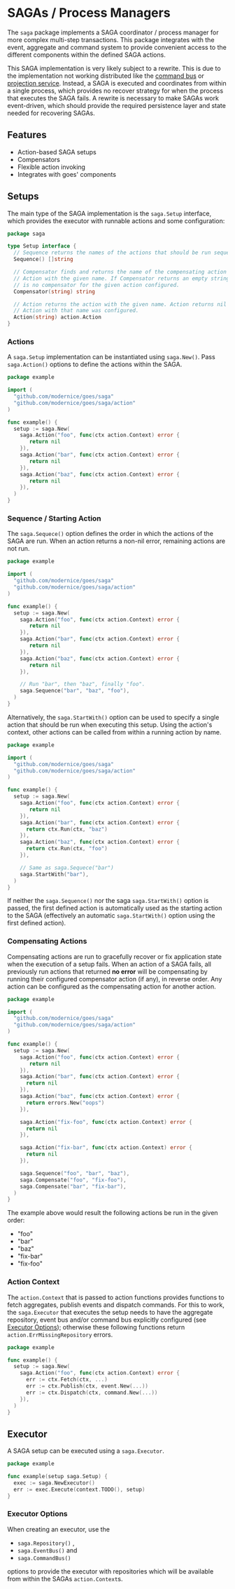 # SAGAs / Process Managers

The `saga` package implements a SAGA coordinator / process manager for more
complex multi-step transactions. This package integrates with the event,
aggregate and command system to provide convenient access to the different
components within the defined SAGA actions.

This SAGA implementation is very likely subject to a rewrite. This is due to the
implementation not working distributed like the [command bus](../command) or
[projection service](../projection). Instead, a SAGA is executed and coordinates
from within a single process, which provides no recover strategy for when the
process that executes the SAGA fails. A rewrite is necessary to make SAGAs work
event-driven, which should provide the required persistence layer and state
needed for recovering SAGAs.

## Features

- Action-based SAGA setups
- Compensators
- Flexible action invoking
- Integrates with goes' components

## Setups

The main type of the SAGA implementation is the `saga.Setup` interface, which
provides the executor with runnable actions and some configuration:

```go
package saga

type Setup interface {
  // Sequence returns the names of the actions that should be run sequentially.
  Sequence() []string

  // Compensator finds and returns the name of the compensating action for the
  // Action with the given name. If Compensator returns an empty string, there
  // is no compensator for the given action configured.
  Compensator(string) string

  // Action returns the action with the given name. Action returns nil if no
  // Action with that name was configured.
  Action(string) action.Action
}
```

### Actions

A `saga.Setup` implementation can be instantiated using `saga.New()`. Pass
`saga.Action()` options to define the actions within the SAGA.

```go
package example

import (
  "github.com/modernice/goes/saga"
  "github.com/modernice/goes/saga/action"
)

func example() {
  setup := saga.New(
    saga.Action("foo", func(ctx action.Context) error {
       return nil
    }),
    saga.Action("bar", func(ctx action.Context) error {
       return nil
    }),
    saga.Action("baz", func(ctx action.Context) error {
       return nil
    }),
  )
}
```

### Sequence / Starting Action

The `saga.Sequece()` option defines the order in which the actions of the SAGA
are run. When an action returns a non-nil error, remaining actions are not run.

```go
package example

import (
  "github.com/modernice/goes/saga"
  "github.com/modernice/goes/saga/action"
)

func example() {
  setup := saga.New(
    saga.Action("foo", func(ctx action.Context) error {
       return nil
    }),
    saga.Action("bar", func(ctx action.Context) error {
       return nil
    }),
    saga.Action("baz", func(ctx action.Context) error {
       return nil
    }),

    // Run "bar", then "baz", finally "foo".
    saga.Sequence("bar", "baz", "foo"),
  )
}
```

Alternatively, the `saga.StartWith()` option can be used to specify a single
action that should be run when executing this setup. Using the action's context,
other actions can be called from within a running action by name.

```go
package example

import (
  "github.com/modernice/goes/saga"
  "github.com/modernice/goes/saga/action"
)

func example() {
  setup := saga.New(
    saga.Action("foo", func(ctx action.Context) error {
       return nil
    }),
    saga.Action("bar", func(ctx action.Context) error {
      return ctx.Run(ctx, "baz")
    }),
    saga.Action("baz", func(ctx action.Context) error {
      return ctx.Run(ctx, "foo")
    }),

    // Same as saga.Sequece("bar")
    saga.StartWith("bar"),
  )
}
```

If neither the `saga.Sequence()` nor the saga `saga.StartWith()` option is
passed, the first defined action is automatically used as the starting action to
the SAGA (effectively an automatic `saga.StartWith()` option using the first
defined action).


### Compensating Actions

Compensating actions are run to gracefully recover or fix application state when
the execution of a setup fails. When an action of a SAGA fails, all previously
run actions that returned **no error** will be compensating by running their
configured compensator action (if any), in reverse order. Any action can be
configured as the compensating action for another action.

```go
package example

import (
  "github.com/modernice/goes/saga"
  "github.com/modernice/goes/saga/action"
)

func example() {
  setup := saga.New(
    saga.Action("foo", func(ctx action.Context) error {
       return nil
    }),
    saga.Action("bar", func(ctx action.Context) error {
      return nil
    }),
    saga.Action("baz", func(ctx action.Context) error {
      return errors.New("oops")
    }),

    saga.Action("fix-foo", func(ctx action.Context) error {
      return nil
    }),

    saga.Action("fix-bar", func(ctx action.Context) error {
      return nil
    }),

    saga.Sequence("foo", "bar", "baz"),
    saga.Compensate("foo", "fix-foo"),
    saga.Compensate("bar", "fix-bar"),
  )
}
```

The example above would result the following actions be run in the given order:

- "foo"
- "bar"
- "baz"
- "fix-bar"
- "fix-foo"

### Action Context

The `action.Context` that is passed to action functions provides functions to
fetch aggregates, publish events and dispatch commands. For this to work, the
`saga.Executor` that executes the setup needs to have the aggregate repository,
event bus and/or command bus explicitly configured (see [Executor Options](
#executor-options)); otherwise these following functions return
`action.ErrMissingRepository` errors.

```go
package example

func example() {
  setup := saga.New(
    saga.Action("foo", func(ctx action.Context) error {
      err := ctx.Fetch(ctx, ...)
      err := ctx.Publish(ctx, event.New(...))
      err := ctx.Dispatch(ctx, command.New(...))
    }),
  )
}
```

## Executor

A SAGA setup can be executed using a `saga.Executor`.

```go
package example

func example(setup saga.Setup) {
  exec := saga.NewExecutor()
  err := exec.Execute(context.TODO(), setup)
}
```

### Executor Options

When creating an executor, use the

- `saga.Repository()` ,
- `saga.EventBus()` and
- `saga.CommandBus()`

options to provide the executor with repositories which will be available from within the SAGAs `action.Context`s.
